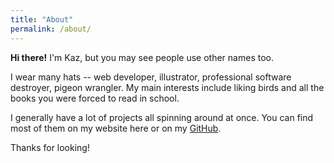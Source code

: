 ```yaml
---
title: "About"
permalink: /about/
---
```


**Hi there!** I'm Kaz, but you may see people use other names too. 

I wear many hats -- web developer, illustrator, professional software destroyer, pigeon wrangler. My main interests include liking birds and all the books you were forced to read in school.

I generally have a lot of projects all spinning around at once. You can find most of them on my website here or on my [GitHub](https://github.com/perappu).

Thanks for looking!